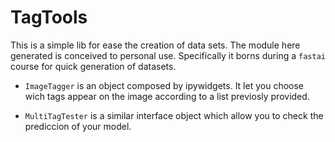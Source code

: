 TagTools
================================================================================

This is a simple lib for ease the creation of data sets. 
The module here generated is conceived to personal use. Specifically it borns
during a `fastai` course for quick generation of datasets.

* `ImageTagger` is an object composed by ipywidgets. It let you choose wich
  tags appear on the image according to a list previosly provided.

* `MultiTagTester` is a similar interface object which allow you to check the
  prediccion of your model.


